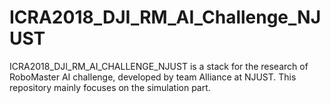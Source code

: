 # ICRA2018_DJI_RM_AI_Challenge_NJUST
ICRA2018_DJI_RM_AI_CHALLENGE_NJUST is a stack for the research of RoboMaster AI challenge, developed by team Alliance at NJUST. This repository mainly focuses on the simulation part.
